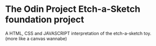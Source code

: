 # The Odin Project Etch-a-Sketch foundation project

A HTML, CSS and JAVASCRIPT interpretation of the etch-a-sketch toy. (more like a canvas wannabe)
